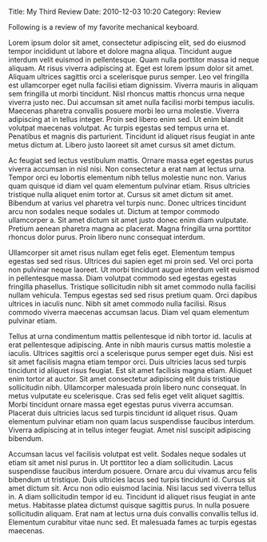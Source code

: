 Title: My Third Review
Date: 2010-12-03 10:20
Category: Review

Following is a review of my favorite mechanical keyboard.

Lorem ipsum dolor sit amet, consectetur adipiscing elit, sed do eiusmod tempor incididunt ut labore et dolore magna aliqua. Tincidunt augue interdum velit euismod in pellentesque. Quam nulla porttitor massa id neque aliquam. At risus viverra adipiscing at. Eget est lorem ipsum dolor sit amet. Aliquam ultrices sagittis orci a scelerisque purus semper. Leo vel fringilla est ullamcorper eget nulla facilisi etiam dignissim. Viverra mauris in aliquam sem fringilla ut morbi tincidunt. Nisl rhoncus mattis rhoncus urna neque viverra justo nec. Dui accumsan sit amet nulla facilisi morbi tempus iaculis. Maecenas pharetra convallis posuere morbi leo urna molestie. Viverra adipiscing at in tellus integer. Proin sed libero enim sed. Ut enim blandit volutpat maecenas volutpat. Ac turpis egestas sed tempus urna et. Penatibus et magnis dis parturient. Tincidunt id aliquet risus feugiat in ante metus dictum at. Libero justo laoreet sit amet cursus sit amet dictum.

Ac feugiat sed lectus vestibulum mattis. Ornare massa eget egestas purus viverra accumsan in nisl nisi. Non consectetur a erat nam at lectus urna. Tempor orci eu lobortis elementum nibh tellus molestie nunc non. Varius quam quisque id diam vel quam elementum pulvinar etiam. Risus ultricies tristique nulla aliquet enim tortor at. Cursus sit amet dictum sit amet. Bibendum at varius vel pharetra vel turpis nunc. Donec ultrices tincidunt arcu non sodales neque sodales ut. Dictum at tempor commodo ullamcorper a. Sit amet dictum sit amet justo donec enim diam vulputate. Pretium aenean pharetra magna ac placerat. Magna fringilla urna porttitor rhoncus dolor purus. Proin libero nunc consequat interdum.

Ullamcorper sit amet risus nullam eget felis eget. Elementum tempus egestas sed sed risus. Ultrices dui sapien eget mi proin sed. Vel orci porta non pulvinar neque laoreet. Ut morbi tincidunt augue interdum velit euismod in pellentesque massa. Diam volutpat commodo sed egestas egestas fringilla phasellus. Tristique sollicitudin nibh sit amet commodo nulla facilisi nullam vehicula. Tempus egestas sed sed risus pretium quam. Orci dapibus ultrices in iaculis nunc. Nibh sit amet commodo nulla facilisi. Risus commodo viverra maecenas accumsan lacus. Diam vel quam elementum pulvinar etiam.

Tellus at urna condimentum mattis pellentesque id nibh tortor id. Iaculis at erat pellentesque adipiscing. Ante in nibh mauris cursus mattis molestie a iaculis. Ultrices sagittis orci a scelerisque purus semper eget duis. Nisi est sit amet facilisis magna etiam tempor orci. Duis ultricies lacus sed turpis tincidunt id aliquet risus feugiat. Est sit amet facilisis magna etiam. Aliquet enim tortor at auctor. Sit amet consectetur adipiscing elit duis tristique sollicitudin nibh. Ullamcorper malesuada proin libero nunc consequat. In metus vulputate eu scelerisque. Cras sed felis eget velit aliquet sagittis. Morbi tincidunt ornare massa eget egestas purus viverra accumsan. Placerat duis ultricies lacus sed turpis tincidunt id aliquet risus. Quam elementum pulvinar etiam non quam lacus suspendisse faucibus interdum. Viverra adipiscing at in tellus integer feugiat. Amet nisl suscipit adipiscing bibendum.

Accumsan lacus vel facilisis volutpat est velit. Sodales neque sodales ut etiam sit amet nisl purus in. Ut porttitor leo a diam sollicitudin. Lacus suspendisse faucibus interdum posuere. Ornare arcu dui vivamus arcu felis bibendum ut tristique. Duis ultricies lacus sed turpis tincidunt id. Cursus sit amet dictum sit. Arcu non odio euismod lacinia. Nisi lacus sed viverra tellus in. A diam sollicitudin tempor id eu. Tincidunt id aliquet risus feugiat in ante metus. Habitasse platea dictumst quisque sagittis purus. In nulla posuere sollicitudin aliquam. Erat nam at lectus urna duis convallis convallis tellus id. Elementum curabitur vitae nunc sed. Et malesuada fames ac turpis egestas maecenas.
